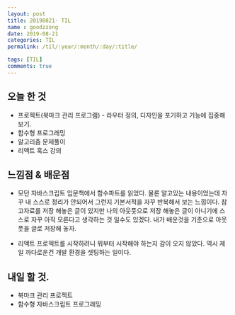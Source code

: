 ```yaml
---
layout: post
title: 20190821- TIL
name : goodzzong
date: 2019-08-21
categories: TIL
permalink: /til/:year/:month/:day/:title/

tags: [TIL]
comments: true
---
```


## 오늘 한 것

- 프로젝트(북마크 관리 프로그램) - 라우터 정의, 디자인을 포기하고 기능에 집중해보기.
- 함수형 프로그래밍 
- 알고리즘 문제풀이
- 리액트 훅스 강의

  
## 느낌점 & 배운점
- 모던 자바스크립트 입문책에서 함수파트를 읽었다. 물론 알고있는 내용이었는데 자꾸 내 스스로
정리가 안되어서 그런지 기본서적을 자꾸 반복해서 보는 느낌이다. 참고자료를 저장 해놓은 글이 있지만
나의 아웃풋으로 저장 해놓은 글이 아니기에 스스로 자꾸 아직 모른다고 생각하는 것 일수도 있겠다.
내가 배운것을 기준으로 아웃풋을 글로 저장해 놓자. 

- 리액트 프로젝트를 시작하려니 뭐부터 시작해야 하는지 감이 오지 않았다. 역시 제일 까다로운건
개발 환경을 셋팅하는 일이다. 
## 내일 할 것.
- 북마크 관리 프로젝트
- 함수형 자바스크립트 프로그래밍

